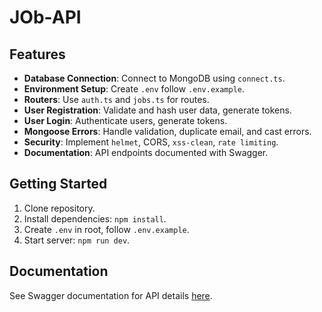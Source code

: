 # JOb-API

## Features

- **Database Connection**: Connect to MongoDB using `connect.ts`.
- **Environment Setup**: Create `.env` follow `.env.example`.
- **Routers**: Use `auth.ts` and `jobs.ts` for routes.
- **User Registration**: Validate and hash user data, generate tokens.
- **User Login**: Authenticate users, generate tokens.
- **Mongoose Errors**: Handle validation, duplicate email, and cast errors.
- **Security**: Implement `helmet`, CORS, `xss-clean`, `rate limiting`.
- **Documentation**: API endpoints documented with Swagger.

## Getting Started

1. Clone repository.
2. Install dependencies: `npm install`.
3. Create `.env` in root, follow `.env.example`.
4. Start server: `npm run dev`.

## Documentation

See Swagger documentation for API details [here](https://calm-teal-indri-gear.cyclic.cloud/).
